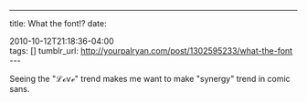 ---
title: What the font!?
date:

 2010-10-12T21:18:36-04:00  
tags:
 [] 
tumblr_url: http://yourpalryan.com/post/1302595233/what-the-font
\-\--

Seeing the "ℒℴѵℯ" trend makes me want to make "synergy" trend in comic
sans.
